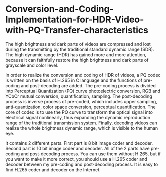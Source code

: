 # Conversion-and-Coding-Implementation-for-HDR-Video-with-PQ-Transfer-characteristics
The high brightness and dark parts of videos are compressed and lost during the transmitting by the traditional standard dynamic range (SDR). The high dynamic range (HDR) has gained more and more attention, because it can faithfully restore the high brightness and dark parts of grayscale and color level. 

In order to realize the conversion and coding of HDR of videos, a PQ codec is written on the basis of H.265 in C language and the functions of pre-coding and post-decoding are added. The pre-coding process is divided into Perceptual Quantization (PQ) curve photoelectric conversion, RGB and YCbCr mutual conversion, quantification, sampling. The post-decoding process is inverse process of pre-coded, which includes upper sampling, anti-quantization, color space conversion, perceptual quantification. The core of codec is to use the PQ curve to transform the optical signal into electrical signal nonlinearly, thus expanding the dynamic reproduction range of the traditional transmission system. Finally, decoding videos can realize the whole brightness dynamic range, which is visible to the human eye.

It contains 2 different parts. First part is 8 bit image coder and decoder. Second part is 10 bit image coder and decoder. All of the 2 parts have pre-coding and post-decoding process. You can use them without H.265, but if you want to make it more correct, you should use a H.265 coder and decoder between my pre-coding and post-decoding process. It is easy to find H.265 coder and decoder on the Internet.
